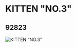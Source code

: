 # KITTEN "NO.3"
## 92823
![KITTEN "NO.3"](https://lc-www-live-s.legocdn.com/media/bricks/5/2/4603517.jpg)